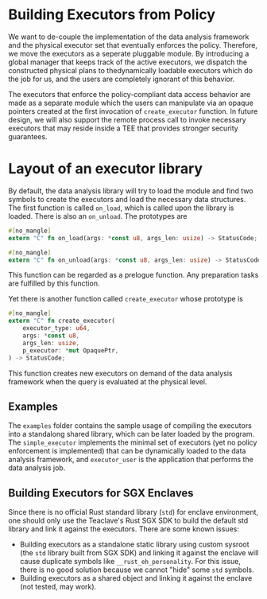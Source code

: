 # Building Executors from Policy

We want to de-couple the implementation of the data analysis framework and the physical executor set that eventually enforces the policy. Therefore, we move the executors as a seperate pluggable module. By introducing a global manager that keeps track of the active executors, we dispatch the constructed physical plans to thedynamically loadable executors which do the job for us, and the users are completely ignorant of this behavior.

The executors that enforce the policy-compliant data access behavior are made as a separate module which the users can manipulate via an opaque pointers created at the first invocation of `create_executor` function. In future design, we will also support the remote process call to invoke necessary executors that may reside inside a TEE that provides stronger security guarantees.

# Layout of an executor library

By default, the data analysis library will try to load the module and find two symbols to create the executors and load the necessary data structures. The first function is called `on_load`, which is called upon the library is loaded. There is also an `on_unload`. The prototypes are

```rust
#[no_mangle]
extern "C" fn on_load(args: *const u8, args_len: usize) -> StatusCode;

#[no_mangle]
extern "C" fn on_unload(args: *const u8, args_len: usize) -> StatusCode;
```

This function can be regarded as a prelogue function. Any preparation tasks are fulfilled by this function.

Yet there is another function called `create_executor` whose prototype is

```rust
#[no_mangle]
extern "C" fn create_executor(
    executor_type: u64,
    args: *const u8,
    args_len: usize,
    p_executor: *mut OpaquePtr,
) -> StatusCode;
```

This function creates new executors on demand of the data analysis framework when the query is evaluated at the physical level.

## Examples

The `examples` folder contains the sample usage of compiling the executors into a standalong shared library, which can be later loaded by the program. The `simple_executor` implements the minimal set of executors (yet no policy enforcement is implemented) that can be dynamically loaded to the data analysis framework, and `executor_user` is the application that performs the data analysis job.

## Building Executors for SGX Enclaves

Since there is no official Rust standard library (`std`) for enclave environment, one should only use the Teaclave's Rust SGX SDK to build the default std library and link it against the executors. There are some known issues:

* Building executors as a standalone static library using custom sysroot (the `std` library built from SGX SDK) and linking it against the enclave will cause duplicate symbols like `__rust_eh_personality`. For this issue, there is no good solution because we cannot "hide" some `std` symbols.
* Building executors as a shared object and linking it against the enclave (not tested, may work).
